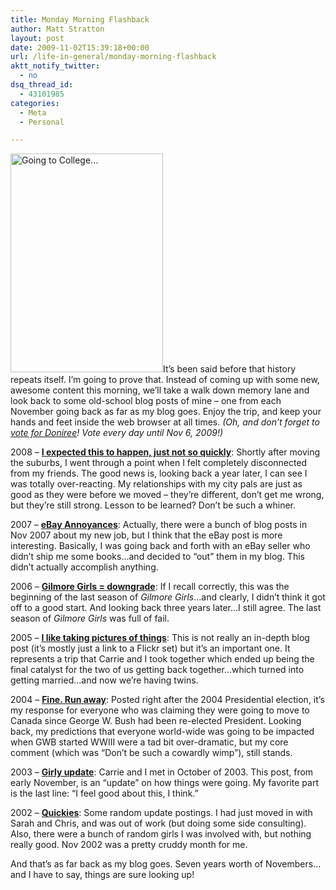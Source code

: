 ```yaml
---
title: Monday Morning Flashback
author: Matt Stratton
layout: post
date: 2009-11-02T15:39:18+00:00
url: /life-in-general/monday-morning-flashback
aktt_notify_twitter:
  - no
dsq_thread_id:
  - 43101985
categories:
  - Meta
  - Personal

---
```

[<img class="alignright" src="https://farm1.static.flickr.com/94/234370226_4821dd2103.jpg" alt="Going to College..." width="244" height="350" />][1]It&#8217;s been said before that history repeats itself. I&#8217;m going to prove that. Instead of coming up with some new, awesome content this morning, we&#8217;ll take a walk down memory lane and look back to some old-school blog posts of mine &#8211; one from each November going back as far as my blog goes. Enjoy the trip, and keep your hands and feet inside the web browser at all times. _(Oh, and don&#8217;t forget to <a href="https://www.sam-e.com/job/profile/195" target="_blank">vote for Doniree</a>! Vote every day until Nov 6, 2009!)_

2008 &#8211; [**I expected this to happen, just not so quickly**][2]: Shortly after moving the suburbs, I went through a point when I felt completely disconnected from my friends. The good news is, looking back a year later, I can see I was totally over-reacting. My relationships with my city pals are just as good as they were before we moved &#8211; they&#8217;re different, don&#8217;t get me wrong, but they&#8217;re still strong. Lesson to be learned? Don&#8217;t be such a whiner.

2007 &#8211; [**eBay Annoyances**][3]: Actually, there were a bunch of blog posts in Nov 2007 about my new job, but I think that the eBay post is more interesting. Basically, I was going back and forth with an eBay seller who didn&#8217;t ship me some books&#8230;and decided to &#8220;out&#8221; them in my blog. This didn&#8217;t actually accomplish anything.

2006 &#8211; [**Gilmore Girls = downgrade**][4]: If I recall correctly, this was the beginning of the last season of _Gilmore Girls_&#8230;and clearly, I didn&#8217;t think it got off to a good start. And looking back three years later&#8230;I still agree. The last season of _Gilmore Girls_ was full of fail.

2005 &#8211; [**I like taking pictures of things**][5]: This is not really an in-depth blog post (it&#8217;s mostly just a link to a Flickr set) but it&#8217;s an important one. It represents a trip that Carrie and I took together which ended up being the final catalyst for the two of us getting back together&#8230;which turned into getting married&#8230;and now we&#8217;re having twins.

2004 &#8211; [**Fine. Run away**][6]: Posted right after the 2004 Presidential election, it&#8217;s my response for everyone who was claiming they were going to move to Canada since George W. Bush had been re-elected President. Looking back, my predictions that everyone world-wide was going to be impacted when GWB started WWIII were a tad bit over-dramatic, but my core comment (which was &#8220;Don&#8217;t be such a cowardly wimp&#8221;), still stands.

2003 &#8211; [**Girly update**][7]: Carrie and I met in October of 2003. This post, from early November, is an &#8220;update&#8221; on how things were going. My favorite part is the last line: &#8220;I feel good about this, I think.&#8221;

2002 &#8211; [**Quickies**][8]: Some random update postings. I had just moved in with Sarah and Chris, and was out of work (but doing some side consulting). Also, there were a bunch of random girls I was involved with, but nothing really good. Nov 2002 was a pretty cruddy month for me.

And that&#8217;s as far back as my blog goes. Seven years worth of Novembers&#8230;and I have to say, things are sure looking up!

 [1]: https://www.flickr.com/photos/mugsy/234370226/ "Going to College... by Matt Stratton, on Flickr"
 [2]: /2008/11/23/i-expected-this-to-happen-just-not-so-quickly/
 [3]: /2007/11/10/ebay-annoyances/
 [4]: /2006/11/08/gilmore-girls-downgrade/
 [5]: /2005/11/12/i-like-taking-pictures-of-things/
 [6]: /2004/11/03/fine-run-away/
 [7]: /2003/11/04/girly-update/
 [8]: /2002/11/05/quickies/
